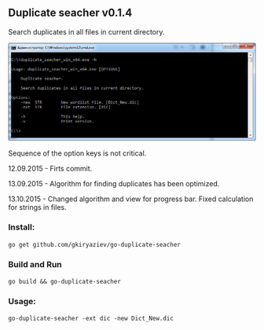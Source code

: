##	Duplicate seacher v0.1.4

Search duplicates in all files in current directory.

![Alt text](/screenshot.jpg?raw=true "Usage")

Sequence of the option keys is not critical.

12.09.2015 - Firts commit.

13.09.2015 - Algorithm for finding duplicates has been optimized.

13.10.2015 - Changed algorithm and view for progress bar. Fixed calculation for strings in files.

### Install:
```
go get github.com/gkiryaziev/go-duplicate-seacher
```

### Build and Run
```
go build && go-duplicate-seacher
```

### Usage:
```
go-duplicate-seacher -ext dic -new Dict_New.dic
```